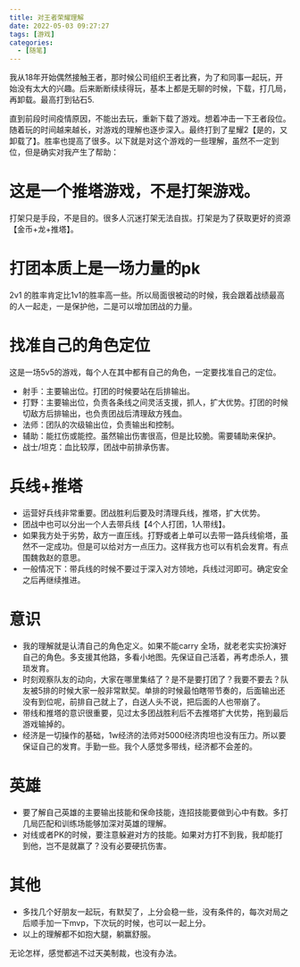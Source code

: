 ```yaml
---
title: 对王者荣耀理解
date: 2022-05-03 09:27:27
tags: [游戏]
categories:
  - [随笔]
---
```


我从18年开始偶然接触王者，那时候公司组织王者比赛，为了和同事一起玩，开始没有太大的兴趣。后来断断续续得玩，基本上都是无聊的时候，下载，打几局，再卸载。最高打到钻石5.

直到前段时间疫情原因，不能出去玩，重新下载了游戏。想着冲击一下王者段位。随着玩的时间越来越长，对游戏的理解也逐步深入。最终打到了星耀2【是的，又卸载了】。胜率也提高了很多。以下就是对这个游戏的一些理解，虽然不一定到位，但是确实对我产生了帮助：

# 这是一个推塔游戏，不是打架游戏。
打架只是手段，不是目的。很多人沉迷打架无法自拔。打架是为了获取更好的资源【金币+龙+推塔】。

# 打团本质上是一场力量的pk
2v1 的胜率肯定比1v1的胜率高一些。所以局面很被动的时候，我会跟着战绩最高的人一起走，一是保护他，二是可以增加团战的力量。

# 找准自己的角色定位
这是一场5v5的游戏，每个人在其中都有自己的角色，一定要找准自己的定位。
* 射手：主要输出位。打团的时候要站在后排输出。
* 打野：主要输出位，负责各条线之间灵活支援，抓人，扩大优势。打团的时候切敌方后排输出，也负责团战后清理敌方残血。
* 法师：团队的次级输出位，负责输出和控制。
* 辅助：能扛伤或能控。虽然输出伤害很高，但是比较脆。需要辅助来保护。
* 战士/坦克：血比较厚，团战中前排承伤害。

# 兵线+推塔
* 运营好兵线非常重要。团战胜利后要及时清理兵线，推塔，扩大优势。
* 团战中也可以分出一个人去带兵线【4个人打团，1人带线】。
* 如果我方处于劣势，敌方一直压线。打野或者上单可以去带一路兵线偷塔，虽然不一定成功。但是可以给对方一点压力。这样我方也可以有机会发育。有点围魏救赵的意思。
* 一般情况下：带兵线的时候不要过于深入对方领地，兵线过河即可。确定安全之后再继续推进。

# 意识
* 我的理解就是认清自己的角色定义。如果不能carry 全场，就老老实实扮演好自己的角色。多支援其他路，多看小地图。先保证自己活着，再考虑杀人，猥琐发育。
* 时刻观察队友的动向，大家在哪里集结了？是不是要打团了？我要不要去？队友被5排的时候大家一般非常默契。单排的时候最怕瞎带节奏的，后面输出还没有到位呢，前排自己就上了，白送人头不说，把后面的人也带崩了。
* 带线和推塔的意识很重要，见过太多团战胜利后不去推塔扩大优势，拖到最后游戏输掉的。
* 经济是一切操作的基础，1w经济的法师对5000经济肉坦也没有压力。所以要保证自己的发育。手勤一些。我个人感觉多带线，经济都不会差的。

# 英雄
* 要了解自己英雄的主要输出技能和保命技能，连招技能要做到心中有数。多打几局匹配和训练场能够加深对英雄的理解。
* 对线或者PK的时候，要注意躲避对方的技能。如果对方打不到我，我却能打到他，岂不是就赢了？没有必要硬抗伤害。

# 其他
* 多找几个好朋友一起玩，有默契了，上分会稳一些，没有条件的，每次对局之后顺手加一下mvp，下次玩的时候，也可以一起上分。
* 以上的理解都不如抱大腿，躺赢舒服。


无论怎样，感觉都逃不过天美制裁，也没有办法。
